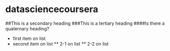 datasciencecoursera
===================
##This is a secondary heading
###This is a tertiary heading
####Is there a quaternary heading?

* first item on list
* second item on list
** 2-1 on list
** 2-2 on list
